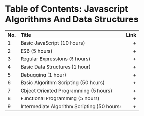 
# Table of Contents: Javascript Algorithms And Data Structures

No. | Title | Link
| ------------- |:-------------| -----:|
1 | Basic JavaScript (10 hours) | +
2 | ES6 (5 hours) | +
3 | Regular Expressions (5 hours) | +
4 | Basic Data Structures (1 hour) | +
5 | Debugging (1 hour) | +
6 | Basic Algorithm Scripting (50 hours) | +
7 | Object Oriented Programming (5 hours) | +
8 | Functional Programming (5 hours) | +
9 | Intermediate Algorithm Scripting (50 hours) | +
